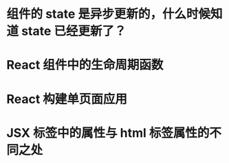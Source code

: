 # 组件的 state 是异步更新的，什么时候知道 state 已经更新了？

# React 组件中的生命周期函数

# React 构建单页面应用

# JSX 标签中的属性与 html 标签属性的不同之处